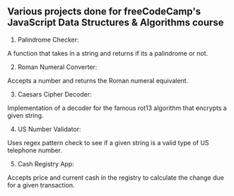 ## Various projects done for freeCodeCamp's JavaScript Data Structures & Algorithms course

1) Palindrome Checker:

A function that takes in a string and returns if its a palindrome or not.

2) Roman Numeral Converter:

Accepts a number and returns the Roman numeral equivalent.

3) Caesars Cipher Decoder:

Implementation of a decoder for the famous rot13 algorithm that encrypts a given string.

4) US Number Validator:

Uses regex pattern check to see if a given string is a valid type of US telephone number.

5) Cash Registry App:

Accepts price and current cash in the registry to calculate the change due for a given transaction.
